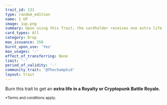 ```yaml
---
trait_id: 131
type: random_edition
name: 1 UP
image: 1up.png
summary: Upon using this Trait, the cardholder receives one extra life to use in the Royalty Battle OR the Punk Battle.
card_types: All
category: Drop
max_issuance: 350
burnt_upon_use: 'Yes'
max_usages: '-'
effect_of_transferring: None
limit: '-'
period_of_validity: '-'
community_trait: '@Thechampkid'
layout: trait
---
```



Burn this trait to get an **extra life in a Royalty or Cryptopunk Battle Royale.**

<small>*Terms and conditions apply.</small>
